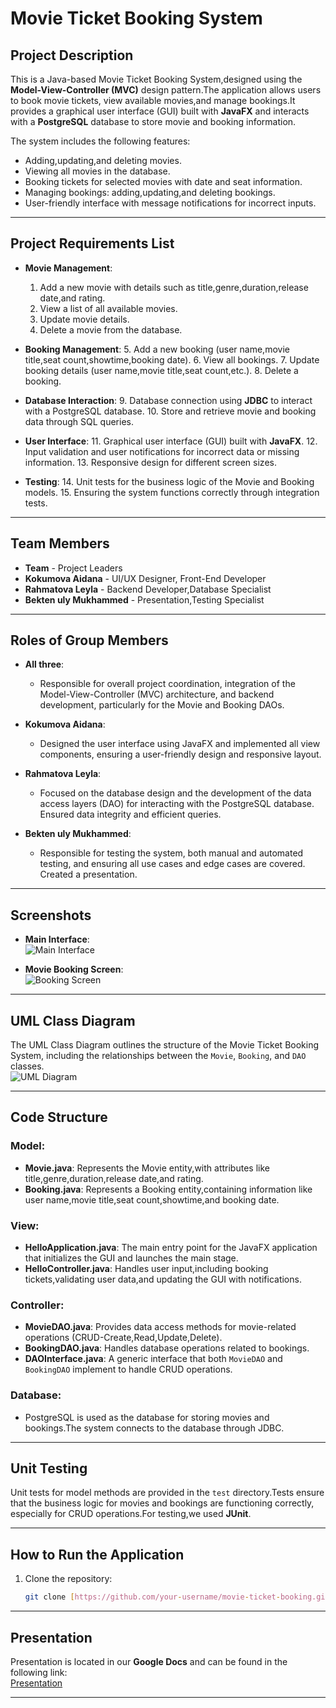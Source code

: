 # Movie Ticket Booking System

## Project Description

This is a Java-based Movie Ticket Booking System,designed using the **Model-View-Controller (MVC)** design pattern.The application allows users to book movie tickets, view available movies,and manage bookings.It provides a graphical user interface (GUI) built with **JavaFX** and interacts with a **PostgreSQL** database to store movie and booking information.

The system includes the following features:
- Adding,updating,and deleting movies.
- Viewing all movies in the database.
- Booking tickets for selected movies with date and seat information.
- Managing bookings: adding,updating,and deleting bookings.
- User-friendly interface with message notifications for incorrect inputs.

---

## Project Requirements List

- **Movie Management**:
  1. Add a new movie with details such as title,genre,duration,release date,and rating.
  2. View a list of all available movies.
  3. Update movie details.
  4. Delete a movie from the database.

- **Booking Management**:
  5. Add a new booking (user name,movie title,seat count,showtime,booking date).
  6. View all bookings.
  7. Update booking details (user name,movie title,seat count,etc.).
  8. Delete a booking.

- **Database Interaction**:
  9. Database connection using **JDBC** to interact with a PostgreSQL database.
  10. Store and retrieve movie and booking data through SQL queries.

- **User Interface**:
  11. Graphical user interface (GUI) built with **JavaFX**.
  12. Input validation and user notifications for incorrect data or missing information.
  13. Responsive design for different screen sizes.
  
- **Testing**:
  14. Unit tests for the business logic of the Movie and Booking models.
  15. Ensuring the system functions correctly through integration tests.

---

## Team Members

- **Team** - Project Leaders
- **Kokumova Aidana** - UI/UX Designer, Front-End Developer
- **Rahmatova Leyla** - Backend Developer,Database Specialist
- **Bekten uly Mukhammed** - Presentation,Testing Specialist

---

## Roles of Group Members

- **All three**: 
  - Responsible for overall project coordination, integration of the Model-View-Controller (MVC) architecture, and backend development, particularly for the Movie and Booking DAOs.
  
- **Kokumova Aidana**: 
  - Designed the user interface using JavaFX and implemented all view components, ensuring a user-friendly design and responsive layout.

- **Rahmatova Leyla**: 
  - Focused on the database design and the development of the data access layers (DAO) for interacting with the PostgreSQL database. Ensured data integrity and efficient queries.

- **Bekten uly Mukhammed**: 
  - Responsible for testing the system, both manual and automated testing, and ensuring all use cases and edge cases are covered. Created a presentation.

---

## Screenshots

- **Main Interface**:  
  ![Main Interface](path-to-your-screenshot.png)
  
- **Movie Booking Screen**:  
  ![Booking Screen](path-to-your-screenshot.png)

---

## UML Class Diagram

The UML Class Diagram outlines the structure of the Movie Ticket Booking System, including the relationships between the `Movie`, `Booking`, and `DAO` classes.  
![UML Diagram](path-to-your-uml-diagram.png)

---

## Code Structure

### Model:
- **Movie.java**: Represents the Movie entity,with attributes like title,genre,duration,release date,and rating.
- **Booking.java**: Represents a Booking entity,containing information like user name,movie title,seat count,showtime,and booking date.

### View:
- **HelloApplication.java**: The main entry point for the JavaFX application that initializes the GUI and launches the main stage.
- **HelloController.java**: Handles user input,including booking tickets,validating user data,and updating the GUI with notifications.

### Controller:
- **MovieDAO.java**: Provides data access methods for movie-related operations (CRUD-Create,Read,Update,Delete).
- **BookingDAO.java**: Handles database operations related to bookings.
- **DAOInterface.java**: A generic interface that both `MovieDAO` and `BookingDAO` implement to handle CRUD operations.

### Database:
- PostgreSQL is used as the database for storing movies and bookings.The system connects to the database through JDBC.

---

## Unit Testing

Unit tests for model methods are provided in the `test` directory.Tests ensure that the business logic for movies and bookings are functioning correctly, especially for CRUD operations.For testing,we used **JUnit**.

---

## How to Run the Application

1. Clone the repository:
   ```bash
   git clone [https://github.com/your-username/movie-ticket-booking.git](https://github.com/Bektenovich/projectOOP.git)
   
---

## Presentation

Presentation is located in our **Google Docs** and can be found in the following link:  
[Presentation](https://link-to-google-docs)

---
